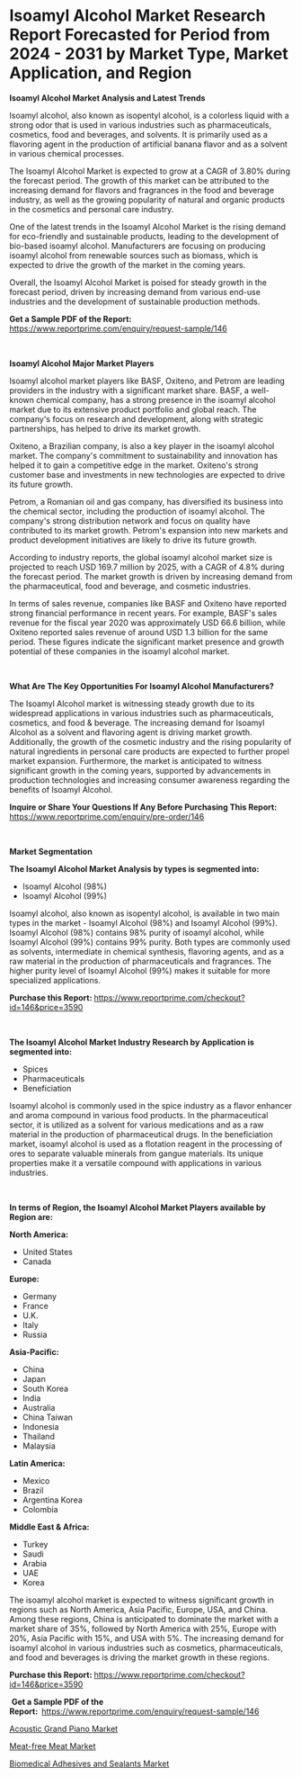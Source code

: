 <p><h1>Isoamyl Alcohol Market Research Report Forecasted for Period from 2024 -  2031 by Market Type, Market Application, and Region</h1></p><p><strong>Isoamyl Alcohol Market Analysis and Latest Trends</strong></p>
<p><p>Isoamyl alcohol, also known as isopentyl alcohol, is a colorless liquid with a strong odor that is used in various industries such as pharmaceuticals, cosmetics, food and beverages, and solvents. It is primarily used as a flavoring agent in the production of artificial banana flavor and as a solvent in various chemical processes.</p><p>The Isoamyl Alcohol Market is expected to grow at a CAGR of 3.80% during the forecast period. The growth of this market can be attributed to the increasing demand for flavors and fragrances in the food and beverage industry, as well as the growing popularity of natural and organic products in the cosmetics and personal care industry.</p><p>One of the latest trends in the Isoamyl Alcohol Market is the rising demand for eco-friendly and sustainable products, leading to the development of bio-based isoamyl alcohol. Manufacturers are focusing on producing isoamyl alcohol from renewable sources such as biomass, which is expected to drive the growth of the market in the coming years.</p><p>Overall, the Isoamyl Alcohol Market is poised for steady growth in the forecast period, driven by increasing demand from various end-use industries and the development of sustainable production methods.</p></p>
<p><strong>Get a Sample PDF of the Report:&nbsp;</strong> <a href="https://www.reportprime.com/enquiry/request-sample/146">https://www.reportprime.com/enquiry/request-sample/146</a></p>
<p>&nbsp;</p>
<p><strong>Isoamyl Alcohol Major Market Players</strong></p>
<p><p>Isoamyl alcohol market players like BASF, Oxiteno, and Petrom are leading providers in the industry with a significant market share. BASF, a well-known chemical company, has a strong presence in the isoamyl alcohol market due to its extensive product portfolio and global reach. The company's focus on research and development, along with strategic partnerships, has helped to drive its market growth.</p><p>Oxiteno, a Brazilian company, is also a key player in the isoamyl alcohol market. The company's commitment to sustainability and innovation has helped it to gain a competitive edge in the market. Oxiteno's strong customer base and investments in new technologies are expected to drive its future growth.</p><p>Petrom, a Romanian oil and gas company, has diversified its business into the chemical sector, including the production of isoamyl alcohol. The company's strong distribution network and focus on quality have contributed to its market growth. Petrom's expansion into new markets and product development initiatives are likely to drive its future growth.</p><p>According to industry reports, the global isoamyl alcohol market size is projected to reach USD 169.7 million by 2025, with a CAGR of 4.8% during the forecast period. The market growth is driven by increasing demand from the pharmaceutical, food and beverage, and cosmetic industries.</p><p>In terms of sales revenue, companies like BASF and Oxiteno have reported strong financial performance in recent years. For example, BASF's sales revenue for the fiscal year 2020 was approximately USD 66.6 billion, while Oxiteno reported sales revenue of around USD 1.3 billion for the same period. These figures indicate the significant market presence and growth potential of these companies in the isoamyl alcohol market.</p></p>
<p>&nbsp;</p>
<p><strong>What Are The Key Opportunities For Isoamyl Alcohol Manufacturers?</strong></p>
<p><p>The Isoamyl Alcohol market is witnessing steady growth due to its widespread applications in various industries such as pharmaceuticals, cosmetics, and food & beverage. The increasing demand for Isoamyl Alcohol as a solvent and flavoring agent is driving market growth. Additionally, the growth of the cosmetic industry and the rising popularity of natural ingredients in personal care products are expected to further propel market expansion. Furthermore, the market is anticipated to witness significant growth in the coming years, supported by advancements in production technologies and increasing consumer awareness regarding the benefits of Isoamyl Alcohol.</p></p>
<p><strong>Inquire or Share Your Questions If Any Before Purchasing This Report:</strong> <a href="https://www.reportprime.com/enquiry/pre-order/146">https://www.reportprime.com/enquiry/pre-order/146</a></p>
<p>&nbsp;</p>
<p><strong>Market Segmentation</strong></p>
<p><strong>The Isoamyl Alcohol Market Analysis by types is segmented into:</strong></p>
<p><ul><li>Isoamyl Alcohol (98%)</li><li>Isoamyl Alcohol (99%)</li></ul></p>
<p><p>Isoamyl alcohol, also known as isopentyl alcohol, is available in two main types in the market - Isoamyl Alcohol (98%) and Isoamyl Alcohol (99%). Isoamyl Alcohol (98%) contains 98% purity of isoamyl alcohol, while Isoamyl Alcohol (99%) contains 99% purity. Both types are commonly used as solvents, intermediate in chemical synthesis, flavoring agents, and as a raw material in the production of pharmaceuticals and fragrances. The higher purity level of Isoamyl Alcohol (99%) makes it suitable for more specialized applications.</p></p>
<p><strong>Purchase this Report:&nbsp;</strong><a href="https://www.reportprime.com/checkout?id=146&price=3590">https://www.reportprime.com/checkout?id=146&price=3590</a></p>
<p>&nbsp;</p>
<p><strong>The Isoamyl Alcohol Market Industry Research by Application is segmented into:</strong></p>
<p><ul><li>Spices</li><li>Pharmaceuticals</li><li>Beneficiation</li></ul></p>
<p><p>Isoamyl alcohol is commonly used in the spice industry as a flavor enhancer and aroma compound in various food products. In the pharmaceutical sector, it is utilized as a solvent for various medications and as a raw material in the production of pharmaceutical drugs. In the beneficiation market, isoamyl alcohol is used as a flotation reagent in the processing of ores to separate valuable minerals from gangue materials. Its unique properties make it a versatile compound with applications in various industries.</p></p>
<p>&nbsp;</p>
<p><strong>In terms of Region, the Isoamyl Alcohol Market Players available by Region are:</strong></p>
<p>
    <p> <strong> North America: </strong>
        <ul>
            <li>United States</li>
            <li>Canada</li>
        </ul>
        </p> 
    <p> <strong> Europe: </strong>
        <ul>
            <li>Germany</li>
            <li>France</li>
            <li>U.K.</li>
            <li>Italy</li>
            <li>Russia</li>
        </ul>
        </p> 
    <p> <strong> Asia-Pacific: </strong>
        <ul>
            <li>China</li>
            <li>Japan</li>
            <li>South Korea</li>
            <li>India</li>
            <li>Australia</li>
            <li>China Taiwan</li>
            <li>Indonesia</li>
            <li>Thailand</li>
            <li>Malaysia</li>
        </ul>
        </p> 
    <p> <strong> Latin America: </strong>
        <ul>
            <li>Mexico</li>
            <li>Brazil</li>
            <li>Argentina Korea</li>
            <li>Colombia</li>
        </ul>
        </p> 
    <p> <strong> Middle East & Africa: </strong>
        <ul>
            <li>Turkey</li>
            <li>Saudi</li>
            <li>Arabia</li>
            <li>UAE</li>
            <li>Korea</li>
        </ul>
    </p>
    </p>
<p><p>The isoamyl alcohol market is expected to witness significant growth in regions such as North America, Asia Pacific, Europe, USA, and China. Among these regions, China is anticipated to dominate the market with a market share of 35%, followed by North America with 25%, Europe with 20%, Asia Pacific with 15%, and USA with 5%. The increasing demand for isoamyl alcohol in various industries such as cosmetics, pharmaceuticals, and food and beverages is driving the market growth in these regions.</p></p>
<p><strong>Purchase this Report: </strong><a href="https://www.reportprime.com/checkout?id=146&price=3590">https://www.reportprime.com/checkout?id=146&price=3590</a></p>
<p>&nbsp;<strong>Get a Sample PDF of the Report:&nbsp;&nbsp;</strong><a href="https://www.reportprime.com/enquiry/request-sample/146">https://www.reportprime.com/enquiry/request-sample/146</a></p>
<p><strong></strong></p>
<p><p><a href="https://view.publitas.com/reportprime-1/acoustic-grand-piano-market-size-and-examines-its-market-scope-with-a-primary-focus-on-growth-opportunities-and-forecasted-trends-spanning-from-2023-to-2030/">Acoustic Grand Piano Market</a></p><p><a href="https://view.publitas.com/reportprime-1/meat-free-meat-market-furnish-information-about-market-size-market-share-market-dynamics-and-projections-spanning-from-2023-to-2030/">Meat-free Meat Market</a></p><p><a href="https://view.publitas.com/reportprime-1/biomedical-adhesives-and-sealants-market-size-growth-and-forecast-from-2023-2030/">Biomedical Adhesives and Sealants Market</a></p></p>